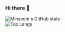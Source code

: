 ### Hi there 👋
![Minseom's GitHub stats](https://github-readme-stats.vercel.app/api?username=alstja98&show_icons=true&theme=great-gatsby) <br>
![Top Langs](https://github-readme-stats.vercel.app/api/top-langs/?username=alstja98&layout=compact&theme=great-gatsby)

<!--
**alstja98/alstja98** is a ✨ _special_ ✨ repository because its `README.md` (this file) appears on your GitHub profile.

Here are some ideas to get you started:

- 🔭 I’m currently working on ...
- 🌱 I’m currently learning ...
- 👯 I’m looking to collaborate on ...
- 🤔 I’m looking for help with ...
- 💬 Ask me about ...
- 📫 How to reach me: ...
- 😄 Pronouns: ...
- ⚡ Fun fact: ...
-->

